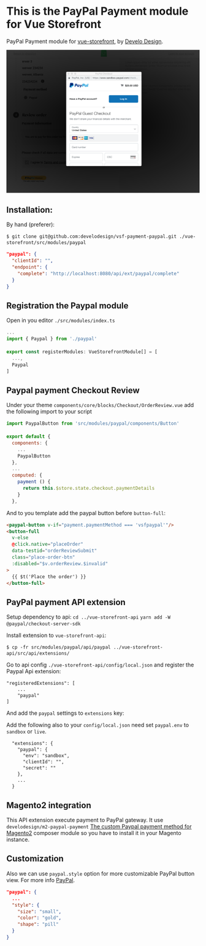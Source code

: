 # This is the PayPal Payment module for Vue Storefront

PayPal Payment module for [vue-storefront](https://github.com/DivanteLtd/vue-storefront), by [Develo Design](https://www.develodesign.co.uk).

![Demo](docs/demo.png)


## Installation:

By hand (preferer):
```shell
$ git clone git@github.com:develodesign/vsf-payment-paypal.git ./vue-storefront/src/modules/paypal
```

```json
"paypal": {
  "clientId": "",
  "endpoint": {
    "complete": "http://localhost:8080/api/ext/paypal/complete"
  }
}
```

## Registration the Paypal module

Open in you editor `./src/modules/index.ts`

```js
...
import { Paypal } from './paypal'

export const registerModules: VueStorefrontModule[] = [
  ...,
  Paypal
]
```

## Paypal payment Checkout Review
Under your theme `components/core/blocks/Checkout/OrderReview.vue` add the following import to your script

```js
import PaypalButton from 'src/modules/paypal/components/Button'

export default {
  components: {
    ...
    PaypalButton
  },
  ...
  computed: {
    payment () {
      return this.$store.state.checkout.paymentDetails
    }
  },
```

And to you template add the paypal button before `button-full`:

```html
<paypal-button v-if="payment.paymentMethod === 'vsfpaypal'"/>
<button-full
  v-else
  @click.native="placeOrder"
  data-testid="orderReviewSubmit"
  class="place-order-btn"
  :disabled="$v.orderReview.$invalid"
>
  {{ $t('Place the order') }}
</button-full>
```


## PayPal payment API extension

Setup dependency to api:
`cd ../vue-storefront-api`
`yarn add -W @paypal/checkout-server-sdk`

Install extension to `vue-storefront-api`:
```shell
$ cp -fr src/modules/paypal/api/paypal ../vue-storefront-api/src/api/extensions/
```

Go to api config  `./vue-storefront-api/config/local.json` and register the Paypal Api extension:
```
"registeredExtensions": [
    ...
    "paypal"
]
```

And add the `paypal` settings to `extensions` key:

Add the following also to your `config/local.json` need set `paypal.env` to `sandbox` or `live`.

```
  "extensions": {
    "paypal": {
      "env": "sandbox",
      "clientId": "",
      "secret": ""
    },
    ...
  }
```

## Magento2 integration

This API extension execute payment to PayPal gateway.
It use `develodesign/m2-paypal-payment` [The custom Paypal payment method for Magento2](https://github.com/develodesign/m2-paypal-payment) composer module so you have to install it in your Magento instance.

## Customization

Also we can use `paypal.style` option for more customizable PayPal button view. For more info [PayPal](https://developer.paypal.com/demo/checkout/#/pattern/checkout).

```json
"paypal": {
  ...
  "style": {
    "size": "small",
    "color": "gold",
    "shape": "pill"
  }
}
```
